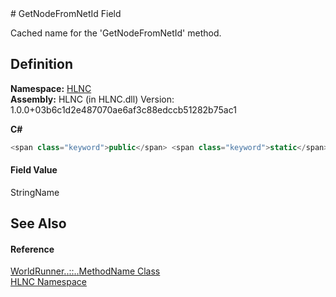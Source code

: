 ﻿<document xml:space="preserve">
<file name="F_HLNC_WorldRunner_MethodName_GetNodeFromNetId" /># GetNodeFromNetId Field<span id="PageHeader"> </span>


Cached name for the 'GetNodeFromNetId' method.

<SectionTitle xml:space="preserve">

## Definition
</SectionTitle>**Namespace:** <a href="N_HLNC">HLNC</a>  
**Assembly:** HLNC (in HLNC.dll) Version: 1.0.0+03b6c1d2e487070ae6af3c88edccb51282b75ac1

**C#**
``` C#
<span class="keyword">public</span> <span class="keyword">static</span> <span class="keyword">readonly</span> <span class="identifier">StringName</span> <span class="identifier">GetNodeFromNetId</span>
```

<SectionTitle xml:space="preserve">

#### Field Value
</SectionTitle><span class="noLink">StringName</span><SectionTitle xml:space="preserve">

## See Also
<span id="seeAlso"> </span></SectionTitle><SectionTitle xml:space="preserve">

#### Reference
</SectionTitle><a href="T_HLNC_WorldRunner_MethodName">WorldRunner<span class="languageSpecificText"><span class="cs">.</span><span class="vb">.</span><span class="cpp">::</span><span class="nu">.</span><span class="fs">.</span></span>MethodName Class</a>  
<a href="N_HLNC">HLNC Namespace</a>  
</document>